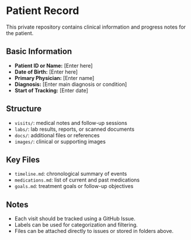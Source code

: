 # Patient Record

This private repository contains clinical information and progress notes for the patient.

## Basic Information

- **Patient ID or Name:** [Enter here]
- **Date of Birth:** [Enter here]
- **Primary Physician:** [Enter name]
- **Diagnosis:** [Enter main diagnosis or condition]
- **Start of Tracking:** [Enter date]

## Structure

- `visits/`: medical notes and follow-up sessions
- `labs/`: lab results, reports, or scanned documents
- `docs/`: additional files or references
- `images/`: clinical or supporting images

## Key Files

- `timeline.md`: chronological summary of events
- `medications.md`: list of current and past medications
- `goals.md`: treatment goals or follow-up objectives

## Notes

- Each visit should be tracked using a GitHub Issue.
- Labels can be used for categorization and filtering.
- Files can be attached directly to issues or stored in folders above.
